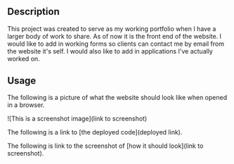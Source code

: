 # <JALportfolio>

## Description
This project was created to serve as my working portfolio when I have a larger body of work to share. As of now it is the front end of the website. I would like to add in working forms so clients can contact me by email from the website it's self. I would also like to add in applications I've actually worked on. 

## Usage
The following is a picture of what the website should look like when opened in a browser. 


![This is a screenshot image](link to screenshot)

The following is a link to [the deployed code](deployed link).

The following is link to the screenshot of [how it should look](link to screenshot).
